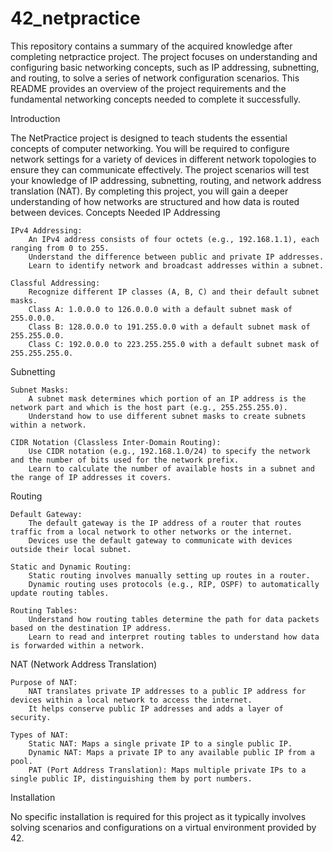# 42_netpractice

This repository contains a summary of the acquired knowledge after completing netpractice project.
The project focuses on understanding and configuring basic networking concepts, such as IP addressing, subnetting, and routing, to solve a series of network configuration scenarios. This README provides an overview of the project requirements and the fundamental networking concepts needed to complete it successfully.

Introduction

The NetPractice project is designed to teach students the essential concepts of computer networking. You will be required to configure network settings for a variety of devices in different network topologies to ensure they can communicate effectively. The project scenarios will test your knowledge of IP addressing, subnetting, routing, and network address translation (NAT). By completing this project, you will gain a deeper understanding of how networks are structured and how data is routed between devices.
Concepts Needed
IP Addressing

    IPv4 Addressing:
        An IPv4 address consists of four octets (e.g., 192.168.1.1), each ranging from 0 to 255.
        Understand the difference between public and private IP addresses.
        Learn to identify network and broadcast addresses within a subnet.

    Classful Addressing:
        Recognize different IP classes (A, B, C) and their default subnet masks.
        Class A: 1.0.0.0 to 126.0.0.0 with a default subnet mask of 255.0.0.0.
        Class B: 128.0.0.0 to 191.255.0.0 with a default subnet mask of 255.255.0.0.
        Class C: 192.0.0.0 to 223.255.255.0 with a default subnet mask of 255.255.255.0.

Subnetting

    Subnet Masks:
        A subnet mask determines which portion of an IP address is the network part and which is the host part (e.g., 255.255.255.0).
        Understand how to use different subnet masks to create subnets within a network.

    CIDR Notation (Classless Inter-Domain Routing):
        Use CIDR notation (e.g., 192.168.1.0/24) to specify the network and the number of bits used for the network prefix.
        Learn to calculate the number of available hosts in a subnet and the range of IP addresses it covers.

Routing

    Default Gateway:
        The default gateway is the IP address of a router that routes traffic from a local network to other networks or the internet.
        Devices use the default gateway to communicate with devices outside their local subnet.

    Static and Dynamic Routing:
        Static routing involves manually setting up routes in a router.
        Dynamic routing uses protocols (e.g., RIP, OSPF) to automatically update routing tables.

    Routing Tables:
        Understand how routing tables determine the path for data packets based on the destination IP address.
        Learn to read and interpret routing tables to understand how data is forwarded within a network.

NAT (Network Address Translation)

    Purpose of NAT:
        NAT translates private IP addresses to a public IP address for devices within a local network to access the internet.
        It helps conserve public IP addresses and adds a layer of security.

    Types of NAT:
        Static NAT: Maps a single private IP to a single public IP.
        Dynamic NAT: Maps a private IP to any available public IP from a pool.
        PAT (Port Address Translation): Maps multiple private IPs to a single public IP, distinguishing them by port numbers.

Installation

No specific installation is required for this project as it typically involves solving scenarios and configurations on a virtual environment provided by 42.
